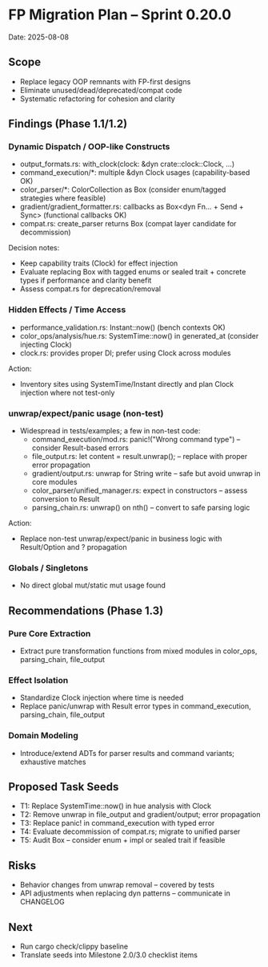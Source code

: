 # FP Migration Plan – Sprint 0.20.0

Date: 2025-08-08

## Scope
- Replace legacy OOP remnants with FP-first designs
- Eliminate unused/dead/deprecated/compat code
- Systematic refactoring for cohesion and clarity

## Findings (Phase 1.1/1.2)

### Dynamic Dispatch / OOP-like Constructs
- output_formats.rs: with_clock(clock: &dyn crate::clock::Clock, …)
- command_execution/*: multiple &dyn Clock usages (capability-based OK)
- color_parser/*: ColorCollection as Box<dyn ColorCollection> (consider enum/tagged strategies where feasible)
- gradient/gradient_formatter.rs: callbacks as Box<dyn Fn… + Send + Sync> (functional callbacks OK)
- compat.rs: create_parser returns Box<dyn ColorParserCompatTrait> (compat layer candidate for decommission)

Decision notes:
- Keep capability traits (Clock) for effect injection
- Evaluate replacing Box<dyn ColorCollection> with tagged enums or sealed trait + concrete types if performance and clarity benefit
- Assess compat.rs for deprecation/removal

### Hidden Effects / Time Access
- performance_validation.rs: Instant::now() (bench contexts OK)
- color_ops/analysis/hue.rs: SystemTime::now() in generated_at (consider injecting Clock)
- clock.rs: provides proper DI; prefer using Clock across modules

Action:
- Inventory sites using SystemTime/Instant directly and plan Clock injection where not test-only

### unwrap/expect/panic usage (non-test)
- Widespread in tests/examples; a few in non-test code:
  - command_execution/mod.rs: panic!("Wrong command type") – consider Result-based errors
  - file_output.rs: let content = result.unwrap(); – replace with proper error propagation
  - gradient/output.rs: unwrap for String write – safe but avoid unwrap in core modules
  - color_parser/unified_manager.rs: expect in constructors – assess conversion to Result
  - parsing_chain.rs: unwrap() on nth() – convert to safe parsing logic

Action:
- Replace non-test unwrap/expect/panic in business logic with Result/Option and ? propagation

### Globals / Singletons
- No direct global mut/static mut usage found

## Recommendations (Phase 1.3)

### Pure Core Extraction
- Extract pure transformation functions from mixed modules in color_ops, parsing_chain, file_output

### Effect Isolation
- Standardize Clock injection where time is needed
- Replace panic/unwrap with Result error types in command_execution, parsing_chain, file_output

### Domain Modeling
- Introduce/extend ADTs for parser results and command variants; exhaustive matches

## Proposed Task Seeds
- T1: Replace SystemTime::now() in hue analysis with Clock
- T2: Remove unwrap in file_output and gradient/output; error propagation
- T3: Replace panic! in command_execution with typed error
- T4: Evaluate decommission of compat.rs; migrate to unified parser
- T5: Audit Box<dyn ColorCollection> – consider enum + impl or sealed trait if feasible

## Risks
- Behavior changes from unwrap removal – covered by tests
- API adjustments when replacing dyn patterns – communicate in CHANGELOG

## Next
- Run cargo check/clippy baseline
- Translate seeds into Milestone 2.0/3.0 checklist items
